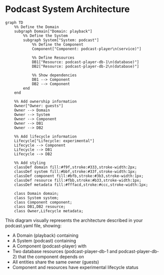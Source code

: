# Podcast System Architecture

```mermaid
graph TD
    %% Define the Domain
    subgraph Domain["Domain: playback"]
        %% Define the System
        subgraph System["System: podcast"]
            %% Define the Component
            Component["Component: podcast-player\n(service)"]
            
            %% Define Resources
            DB1["Resource: podcast-player-db-1\n(database)"]
            DB2["Resource: podcast-player-db-2\n(database)"]
            
            %% Show dependencies
            DB1 --> Component
            DB2 --> Component
        end
    end
    
    %% Add ownership information
    Owner["Owner: guests"]
    Owner --> Domain
    Owner --> System
    Owner --> Component
    Owner --> DB1
    Owner --> DB2
    
    %% Add lifecycle information
    Lifecycle["Lifecycle: experimental"]
    Lifecycle --> Component
    Lifecycle --> DB1
    Lifecycle --> DB2
    
    %% Add styling
    classDef domain fill:#f9f,stroke:#333,stroke-width:2px;
    classDef system fill:#bbf,stroke:#33f,stroke-width:1px;
    classDef component fill:#bfb,stroke:#3b3,stroke-width:1px;
    classDef resource fill:#fbb,stroke:#b33,stroke-width:1px;
    classDef metadata fill:#fffacd,stroke:#ccc,stroke-width:1px;
    
    class Domain domain;
    class System system;
    class Component component;
    class DB1,DB2 resource;
    class Owner,Lifecycle metadata;
```

This diagram visually represents the architecture described in your podcast.yaml file, showing:
- A Domain (playback) containing 
- A System (podcast) containing
- A Component (podcast-player) with 
- Two database resources (podcast-player-db-1 and podcast-player-db-2) that the component depends on
- All entities share the same owner (guests)
- Component and resources have experimental lifecycle status
